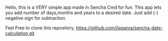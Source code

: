Hello, this is a VERY simple  app made in Sencha Cmd for fun.
This app lets you add number of days,months and years to a desired date.
Just add (-) negative sign for subtraction.

Feel Free to clone this repository,
	https://github.com/ilaganra/sencha-date-calculation.git